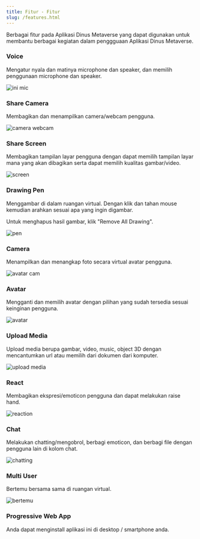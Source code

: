 ```yaml
---
title: Fitur - Fitur
slug: /features.html
---
```


Berbagai fitur pada Aplikasi Dinus Metaverse yang dapat digunakan untuk membantu berbagai kegiatan dalam penggguaan Aplikasi Dinus Metaverse.

### Voice

Mengatur nyala dan matinya microphone dan speaker, dan memilih penggunaan microphone dan speaker.

![ini mic](img/mic.png)

### Share Camera

Membagikan dan menampilkan camera/webcam pengguna.

![camera webcam](img/share%20camera.png)

### Share Screen

Membagikan tampilan layar pengguna dengan dapat memilih tampilan layar mana yang akan dibagikan serta dapat memilih kualitas gambar/video.

![screen](img/share%20screen.png)

### Drawing Pen

Menggambar di dalam ruangan virtual. Dengan klik dan tahan mouse kemudian arahkan sesuai apa yang ingin digambar. 

Untuk menghapus hasil gambar, klik "Remove All Drawing".

![pen](img/pen.png)

### Camera

Menampilkan dan menangkap foto secara virtual avatar pengguna. 

![avatar cam](img/camavatar.png)

### Avatar

Mengganti dan memilih avatar dengan pilihan yang sudah tersedia sesuai keinginan pengguna. 

![avatar](img/avatar.png)

### Upload Media

Upload media berupa gambar, video, music, object 3D dengan mencantumkan url atau memilih dari dokumen dari komputer.

![upload media](img/uploadmedia.png)

### React

Membagikan ekspresi/emoticon pengguna dan dapat melakukan raise hand.

![reaction](img/react.png)

### Chat

Melakukan chatting/mengobrol, berbagi emoticon, dan berbagi file dengan pengguna lain di kolom chat. 

![chatting](img/chat.png)

### Multi User

Bertemu bersama sama di ruangan virtual.

![bertemu](img/bertemu.png)

### Progressive Web App

Anda dapat menginstall aplikasi ini di desktop / smartphone anda.
